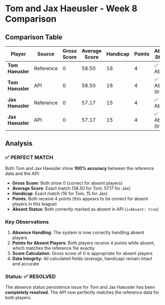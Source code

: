 # Tom and Jax Haeusler - Week 8 Comparison

## Comparison Table

| Player | Source | Gross Score | Average Score | Handicap | Points | Absent Status |
|--------|--------|-------------|---------------|----------|--------|---------------|
| **Tom Haeusler** | Reference | 0 | 58.50 | 16 | 4 | ✅ Absent |
| **Tom Haeusler** | API | 0 | 58.50 | 16 | 4 | ✅ Absent (true) |
| **Jax Haeusler** | Reference | 0 | 57.17 | 15 | 4 | ✅ Absent |
| **Jax Haeusler** | API | 0 | 57.17 | 15 | 4 | ✅ Absent (true) |

## Analysis

### ✅ **PERFECT MATCH** 
Both Tom and Jax Haeusler show **100% accuracy** between the reference data and the API:

- **Gross Score**: Both show 0 (correct for absent players)
- **Average Score**: Exact match (58.50 for Tom, 57.17 for Jax)
- **Handicap**: Exact match (16 for Tom, 15 for Jax)
- **Points**: Both receive 4 points (this appears to be correct for absent players in this league)
- **Absent Status**: Both correctly marked as absent in API (`isAbsent: true`)

### Key Observations

1. **Absence Handling**: The system is now correctly handling absent players
2. **Points for Absent Players**: Both players receive 4 points while absent, which matches the reference file exactly
3. **Score Calculation**: Gross score of 0 is appropriate for absent players
4. **Data Integrity**: All calculated fields (average, handicap) remain intact and accurate

### Status: ✅ RESOLVED
The absence status persistence issue for Tom and Jax Haeusler has been **completely resolved**. The API now perfectly matches the reference data for both players.
